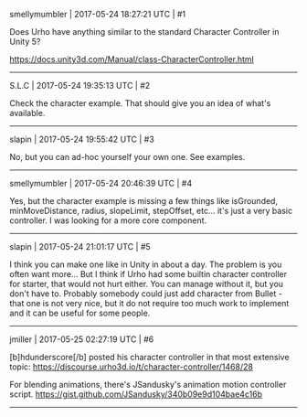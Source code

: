 smellymumbler | 2017-05-24 18:27:21 UTC | #1

Does Urho have anything similar to the standard Character Controller in Unity 5?

https://docs.unity3d.com/Manual/class-CharacterController.html

-------------------------

S.L.C | 2017-05-24 19:35:13 UTC | #2

Check the character example. That should give you an idea of what's available.

-------------------------

slapin | 2017-05-24 19:55:42 UTC | #3

No, but you can ad-hoc yourself your own one. See examples.

-------------------------

smellymumbler | 2017-05-24 20:46:39 UTC | #4

Yes, but the character example is missing a few things like isGrounded, minMoveDistance, radius, slopeLimit, stepOffset, etc... it's just a very basic controller. I was looking for a more core component.

-------------------------

slapin | 2017-05-24 21:01:17 UTC | #5

I think you can make one like in Unity in about a day. The problem is you often want more...
But I think if Urho had some builtin character controller for starter, that would not hurt either.
You can manage without it, but you don't have to. Probably somebody could just add character
from Bullet - that one is not very nice, but it do not require too much work to implement and it can be useful for some people.

-------------------------

jmiller | 2017-05-25 02:27:19 UTC | #6

[b]hdunderscore[/b] posted his character controller in that most extensive topic:
https://discourse.urho3d.io/t/character-controller/1468/28

For blending animations, there's JSandusky's animation motion controller script.
https://gist.github.com/JSandusky/340b09e9d104bae4c16b

-------------------------

